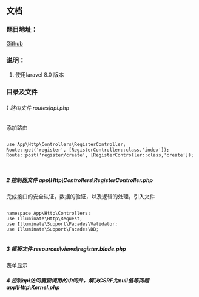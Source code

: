 ## 文档
### 题目地址：

[Github](https://github.com/scdt-china/interview-assignments/tree/master/php)

### 说明：

1. 使用laravel 8.0 版本
### 目录及文件

###### 1 路由文件 routes\api.php
添加路由
```

use App\Http\Controllers\RegisterController;
Route::get('register', [RegisterController::class,'index']);
Route::post('register/create', [RegisterController::class,'create']);



```

##### 2 控制器文件 app\Http\Controllers\RegisterController.php

完成接口的安全认证，数据的验证，以及逻辑的处理，引入文件

```

namespace App\Http\Controllers;
use Illuminate\Http\Request;
use Illuminate\Support\Facades\Validator;
use Illuminate\Support\Facades\DB;


```

##### 3 模板文件 resources\views\register.blade.php

表单显示

##### 4 控制api访问需要调用的中间件，解决CSRF为null值等问题 app\Http\Kernel.php
